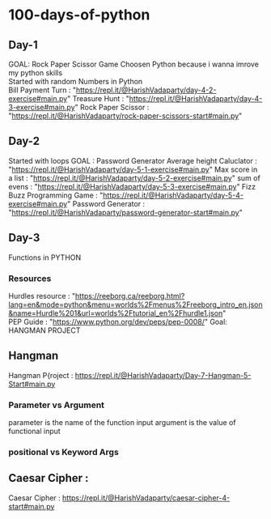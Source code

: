 # 100-days-of-python

## Day-1
GOAL: Rock Paper Scissor Game
Choosen Python because i wanna imrove my python skills <br>
Started with random Numbers in Python <br>
Bill Payment Turn : "https://repl.it/@HarishVadaparty/day-4-2-exercise#main.py"
Treasure Hunt : "https://repl.it/@HarishVadaparty/day-4-3-exercise#main.py"
Rock Paper Scissor : "https://repl.it/@HarishVadaparty/rock-paper-scissors-start#main.py"

## Day-2
Started with loops
GOAL : Password Generator
Average height Caluclator : "https://repl.it/@HarishVadaparty/day-5-1-exercise#main.py"
Max score in a list : "https://repl.it/@HarishVadaparty/day-5-2-exercise#main.py"
sum of evens : "https://repl.it/@HarishVadaparty/day-5-3-exercise#main.py"
Fizz Buzz Programming Game : "https://repl.it/@HarishVadaparty/day-5-4-exercise#main.py"
Password Generator : "https://repl.it/@HarishVadaparty/password-generator-start#main.py"

## Day-3
Functions in PYTHON
### Resources
Hurdles resource : "https://reeborg.ca/reeborg.html?lang=en&mode=python&menu=worlds%2Fmenus%2Freeborg_intro_en.json&name=Hurdle%201&url=worlds%2Ftutorial_en%2Fhurdle1.json"  
PEP Guide : "https://www.python.org/dev/peps/pep-0008/"
Goal: HANGMAN PROJECT

## Hangman 
Hangman P{roject : https://repl.it/@HarishVadaparty/Day-7-Hangman-5-Start#main.py

### Parameter vs Argument
parameter is the name of the function input
argument is the value of functional input

### positional vs Keyword Args


## Caesar Cipher : 
Caesar Cipher : https://repl.it/@HarishVadaparty/caesar-cipher-4-start#main.py




